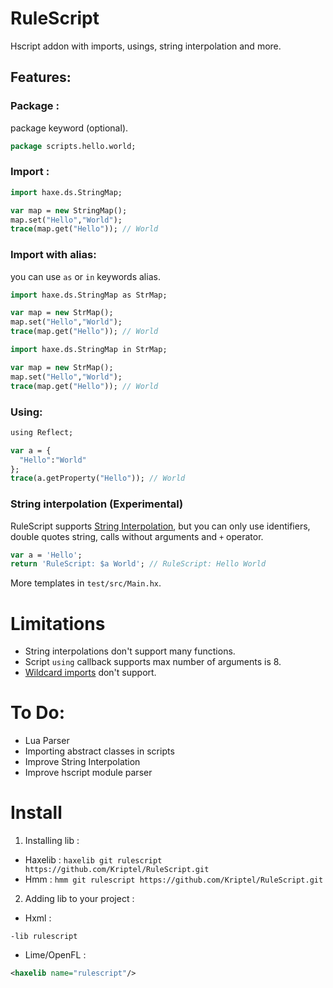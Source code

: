 # RuleScript

Hscript addon with imports, usings, string interpolation and more.

## Features:

### Package :
package keyword (optional).
```haxe
package scripts.hello.world;
```
### Import :
```haxe
import haxe.ds.StringMap;

var map = new StringMap();
map.set("Hello","World");
trace(map.get("Hello")); // World
```
### Import with alias:
you can use `as` or `in` keywords alias.
```haxe
import haxe.ds.StringMap as StrMap;

var map = new StrMap();
map.set("Hello","World");
trace(map.get("Hello")); // World
```
```haxe
import haxe.ds.StringMap in StrMap;

var map = new StrMap();
map.set("Hello","World");
trace(map.get("Hello")); // World
```

### Using:
```haxe
using Reflect;

var a = {
  "Hello":"World"
};
trace(a.getProperty("Hello")); // World
```
  
### String interpolation (Experimental)
RuleScript supports [String Interpolation](https://haxe.org/manual/lf-string-interpolation.html), but you can only use identifiers, double quotes string, calls without arguments and `+` operator.
```haxe
var a = 'Hello';
return 'RuleScript: $a World'; // RuleScript: Hello World
```

More templates in `test/src/Main.hx`.
# Limitations

- String interpolations don't support many functions.
- Script `using` callback supports max number of arguments is 8.
- [Wildcard imports](https://haxe.org/manual/type-system-import.html#wildcard-import) don't support.

# To Do:
- Lua Parser
- Importing abstract classes in scripts
- Improve String Interpolation
- Improve hscript module parser

# Install

1. Installing lib : 
- Haxelib : `haxelib git rulescript https://github.com/Kriptel/RuleScript.git`
- Hmm : `hmm git rulescript https://github.com/Kriptel/RuleScript.git`
2. Adding lib to your project :
- Hxml :
```hxml
-lib rulescript
```
- Lime/OpenFL :
```xml
<haxelib name="rulescript"/>
```
